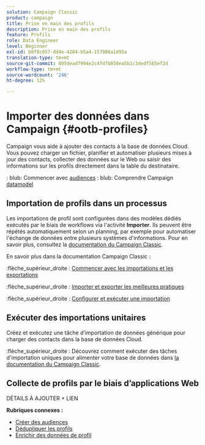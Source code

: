 ```yaml
---
solution: Campaign Classic
product: campaign
title: Prise en main des profils
description: Prise en main des profils
feature: Profils
role: Data Engineer
level: Beginner
exl-id: b0f8c057-dd4e-4284-b5a4-157986a1d95a
translation-type: tm+mt
source-git-commit: 805deadf994e2c4fdfb850ea5b1c3dedf565ef2d
workflow-type: tm+mt
source-wordcount: '246'
ht-degree: 12%

---
```


# Importer des données dans Campaign {#ootb-profiles}

Campaign vous aide à ajouter des contacts à la base de données Cloud. Vous pouvez charger un fichier, planifier et automatiser plusieurs mises à jour des contacts, collecter des données sur le Web ou saisir des informations sur les profils directement dans la table du destinataire.

: blub: Commencer avec [audiences](audiences.md)
: blub: Comprendre Campaign [datamodel](../dev/datamodel.md)

## Importation de profils dans un processus

Les importations de profil sont configurées dans des modèles dédiés exécutés par le biais de workflows via l&#39;activité **Importer**. Ils peuvent être répétés automatiquement selon un planning, par exemple pour automatiser l&#39;échange de données entre plusieurs systèmes d&#39;informations. Pour en savoir plus, consultez la [documentation du Campaign Classic](https://experienceleague.adobe.com/docs/campaign-classic/using/getting-started/importing-and-exporting-data/import-export-workflows.html).


En savoir plus dans la documentation Campaign Classic :

:flèche_supérieur_droite : [Commencer avec les importations et les exportations](https://experienceleague.adobe.com/docs/campaign-classic/using/getting-started/importing-and-exporting-data/get-started-data-import-export.html)

:flèche_supérieur_droite : [Importer et exporter les meilleures pratiques](https://experienceleague.adobe.com/docs/campaign-classic/using/getting-started/importing-and-exporting-data/best-practices/import-export-best-practices.html)

:flèche_supérieur_droite : [Configurer et exécuter une importation](https://experienceleague.adobe.com/docs/campaign-classic/using/getting-started/importing-and-exporting-data/generic-imports-exports/executing-import-jobs.html)

## Exécuter des importations unitaires

Créez et exécutez une tâche d’importation de données générique pour charger des contacts dans la base de données Cloud.

:flèche_supérieur_droite : Découvrez comment exécuter des tâches d&#39;importation uniques pour alimenter votre base de données dans [la documentation du Campaign Classic](https://experienceleague.adobe.com/docs/campaign-classic/using/getting-started/importing-and-exporting-data/generic-imports-exports/about-generic-imports-exports.html).

## Collecte de profils par le biais d’applications Web

DÉTAILS À AJOUTER + LIEN


**Rubriques connexes :**

* [Créer des audiences](audiences.md)
* [Dédupliquer les profils](https://experienceleague.adobe.com/docs/campaign-classic/using/automating-with-workflows/use-cases/data-management/deduplication-merge.html)
* [Enrichir des données de profil](https://experienceleague.adobe.com/docs/campaign-classic/using/automating-with-workflows/use-cases/data-management/enriching-data.html)
